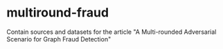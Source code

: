 # multiround-fraud
Contain sources and datasets for the article "A Multi-rounded Adversarial Scenario for Graph Fraud Detection"
